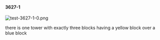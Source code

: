 #### 3627-1
![test-3627-1-0.png](https://github.com/lil-lab/nlvr/raw/master/nlvr/test/images/6/test-3627-1-0.png "test-3627-1-0.png")

there is one tower with exactly three blocks having a yellow block over a blue block